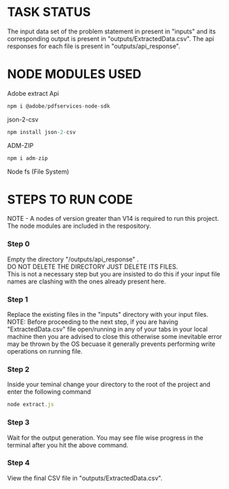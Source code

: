 # TASK STATUS
The input data set of the problem statement in present in "inputs" and its corresponding output is present in "outputs/ExtractedData.csv". The api responses for each file is present in "outputs/api_response".

# NODE MODULES USED
Adobe extract Api
```javascript
npm i @adobe/pdfservices-node-sdk
```
json-2-csv
```javascript
npm install json-2-csv
```
ADM-ZIP
```javascript
npm i adm-zip
```
Node fs (File System)

# **STEPS TO RUN CODE**

NOTE - A nodes of version greater than V14 is required to run this project.
The node modules are included in the respository.

### Step 0
Empty the directory "/outputs/api_response" .\
DO NOT DELETE THE DIRECTORY JUST DELETE ITS FILES.\
This is not a necessary step but you are insisted to do this if your input file names are clashing with the ones already present here.

### Step 1
Replace the existing files in the "inputs" directory with your input files.\
NOTE: Before proceeding to the next step, if you are having "ExtractedData.csv" file open/running in any of your tabs in your local machine then you are advised to close this otherwise some inevitable error may be thrown by the OS becuase it generally prevents performing write operations on running file.

### Step 2
Inside your teminal change your directory to the root of the project and enter the following command
```javascript
node extract.js
```

### Step 3
Wait for the output generation. You may see file wise progress in the terminal after you hit the above command.

### Step 4
View the final CSV file in "outputs/ExtractedData.csv".

